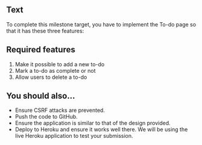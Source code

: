 ## Text

To complete this milestone target, you have to implement the To-do page so that it has these three features:

## Required features

1. Make it possible to add a new to-do
2. Mark a to-do as complete or not
3. Allow users to delete a to-do

## You should also...

* Ensure CSRF attacks are prevented.
* Push the code to GitHub.
* Ensure the application is similar to that of the design provided.
* Deploy to Heroku and ensure it works well there. We will be using the live Heroku application to test your submission.
